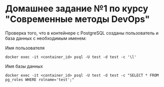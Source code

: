 # Домашнее задание №1 по курсу "Современные методы DevOps"

Проверка того, что в контейнере с PostgreSQL созданы пользователь и база данных с необходимым именем:

Имя пользователя
```
docker exec -it <container_id> psql -U test -d test -c '\l'
```

Имя базы данных
```
docker exec -it <container_id> psql -U test -d test -c "SELECT * FROM pg_roles WHERE rolname='test';"
```